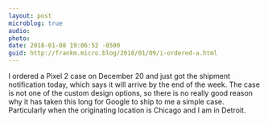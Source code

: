 ```yaml
---
layout: post
microblog: true
audio: 
photo: 
date: 2018-01-08 19:06:52 -0500
guid: http://frankm.micro.blog/2018/01/09/i-ordered-a.html
---
```

I ordered a Pixel 2 case on December 20 and just got the shipment notification today, which says it will arrive by the end of the week. The case is not one of the custom design options, so there is no really good reason why it has taken this long for Google to ship to me a simple case. Particularly when the originating location is Chicago and I am in Detroit.
